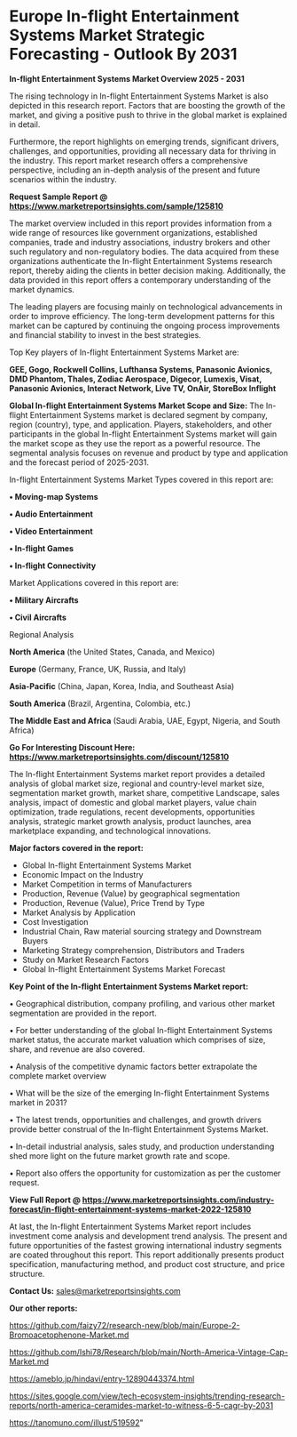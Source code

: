 # Europe In-flight Entertainment Systems Market Strategic Forecasting - Outlook By 2031

<Strong> In-flight Entertainment Systems Market Overview 2025 - 2031</strong>

The rising technology in In-flight Entertainment Systems Market is also depicted in this research report. Factors that are boosting the growth of the market, and giving a positive push to thrive in the global market is explained in detail.

Furthermore, the report highlights on emerging trends, significant drivers, challenges, and opportunities, providing all necessary data for thriving in the industry. This report market research offers a comprehensive perspective, including an in-depth analysis of the present and future scenarios within the industry.

<strong>Request Sample Report @ <a href=https://www.marketreportsinsights.com/sample/125810>https://www.marketreportsinsights.com/sample/125810</a></strong>

The market overview included in this report provides information from a wide range of resources like government organizations, established companies, trade and industry associations, industry brokers and other such regulatory and non-regulatory bodies. The data acquired from these organizations authenticate the In-flight Entertainment Systems research report, thereby aiding the clients in better decision making. Additionally, the data provided in this report offers a contemporary understanding of the market dynamics.

The leading players are focusing mainly on technological advancements in order to improve efficiency. The long-term development patterns for this market can be captured by continuing the ongoing process improvements and financial stability to invest in the best strategies.

Top Key players of In-flight Entertainment Systems Market are:

<strong>GEE, Gogo, Rockwell Collins, Lufthansa Systems, Panasonic Avionics, DMD Phantom, Thales, Zodiac Aerospace, Digecor, Lumexis, Visat, Panasonic Avionics, Interact Network, Live TV, OnAir, StoreBox Inflight</strong>

<strong><b>Global In-flight Entertainment Systems Market Scope and Size:</b></strong>
The In-flight Entertainment Systems market is declared segment by company, region (country), type, and application. Players, stakeholders, and other participants in the global In-flight Entertainment Systems market will gain the market scope as they use the report as a powerful resource. The segmental analysis focuses on revenue and product by type and application and the forecast period of 2025-2031.

In-flight Entertainment Systems Market Types covered in this report are:

<strong>• Moving-map Systems

• Audio Entertainment

• Video Entertainment

• In-flight Games

• In-flight Connectivity</strong>

Market Applications covered in this report are:

<strong>• Military Aircrafts

• Civil Aircrafts</strong> 

Regional Analysis

<strong>North America</strong> (the United States, Canada, and Mexico)

<strong>Europe</strong> (Germany, France, UK, Russia, and Italy)

<strong>Asia-Pacific</strong> (China, Japan, Korea, India, and Southeast Asia)

<strong>South America</strong> (Brazil, Argentina, Colombia, etc.)

<strong>The Middle East and Africa</strong> (Saudi Arabia, UAE, Egypt, Nigeria, and South Africa)

<strong>Go For Interesting Discount Here: <a href=https://www.marketreportsinsights.com/discount/125810>https://www.marketreportsinsights.com/discount/125810</a></strong>

The In-flight Entertainment Systems market report provides a detailed analysis of global market size, regional and country-level market size, segmentation market growth, market share, competitive Landscape, sales analysis, impact of domestic and global market players, value chain optimization, trade regulations, recent developments, opportunities analysis, strategic market growth analysis, product launches, area marketplace expanding, and technological innovations.

<strong><b>Major factors covered in the report:</b></strong>
<ul>
  <li>Global In-flight Entertainment Systems Market </li>
  <li>Economic Impact on the Industry</li>
  <li>Market Competition in terms of Manufacturers</li>
  <li>Production, Revenue (Value) by geographical segmentation</li>
  <li>Production, Revenue (Value), Price Trend by Type</li>
  <li>Market Analysis by Application</li>
  <li>Cost Investigation</li>
  <li>Industrial Chain, Raw material sourcing strategy and Downstream Buyers</li>
  <li>Marketing Strategy comprehension, Distributors and Traders</li>
  <li>Study on Market Research Factors</li>
  <li>Global In-flight Entertainment Systems Market Forecast</li>
</ul>

<strong><b>Key Point of the In-flight Entertainment Systems Market report:</b></strong>

• Geographical distribution, company profiling, and various other market segmentation are provided in the report.

• For better understanding of the global In-flight Entertainment Systems market status, the accurate market valuation which comprises of size, share, and revenue are also covered.

• Analysis of the competitive dynamic factors better extrapolate the complete market overview

• What will be the size of the emerging In-flight Entertainment Systems market in 2031?

• The latest trends, opportunities and challenges, and growth drivers provide better construal of the In-flight Entertainment Systems Market.

• In-detail industrial analysis, sales study, and production understanding shed more light on the future market growth rate and scope.

• Report also offers the opportunity for customization as per the customer request.

<strong><b>View Full Report @ <a href=https://www.marketreportsinsights.com/industry-forecast/in-flight-entertainment-systems-market-2022-125810>https://www.marketreportsinsights.com/industry-forecast/in-flight-entertainment-systems-market-2022-125810</a></b></strong>


At last, the In-flight Entertainment Systems Market report includes investment come analysis and development trend analysis. The present and future opportunities of the fastest growing international industry segments are coated throughout this report. This report additionally presents product specification, manufacturing method, and product cost structure, and price structure.

<strong>Contact Us:</strong>
sales@marketreportsinsights.com

<strong>Our other reports:</strong>

<a href=https://github.com/faizy72/research-new/blob/main/Europe-2-Bromoacetophenone-Market.md>https://github.com/faizy72/research-new/blob/main/Europe-2-Bromoacetophenone-Market.md</a>

<a href=https://github.com/Ishi78/Research/blob/main/North-America-Vintage-Cap-Market.md>https://github.com/Ishi78/Research/blob/main/North-America-Vintage-Cap-Market.md</a>

<a href=https://ameblo.jp/hindavi/entry-12890443374.html>https://ameblo.jp/hindavi/entry-12890443374.html</a>

<a href=https://sites.google.com/view/tech-ecosystem-insights/trending-research-reports/north-america-ceramides-market-to-witness-6-5-cagr-by-2031>https://sites.google.com/view/tech-ecosystem-insights/trending-research-reports/north-america-ceramides-market-to-witness-6-5-cagr-by-2031</a>

<a href=https://tanomuno.com/illust/519592>https://tanomuno.com/illust/519592</a>"
